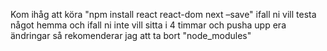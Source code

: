 Kom ihåg att köra "npm install react react-dom next –save" ifall ni vill testa något hemma och ifall ni inte vill sitta i 4 timmar och pusha upp era ändringar så rekomenderar jag att ta bort "node_modules" 